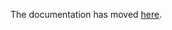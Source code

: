 The documentation has moved [here](https://pandoa.github.io/DiscordFeatures/#/).
<!--

# [Discord - Features](https://www.unrealengine.com/marketplace/en-US/product/game-sdk-features)
![](https://github.com/Pandoa/DiscordFeatures/blob/master/Doc/DiscordFeatures.PNG?raw=true)
## Table of content
1. [Downloading the SDK](#1-download-the-sdk)<br/>
	1.1. [With the editor](#11-download-the-sdk-from-the-editor)<br/>
	1.2. [Manually](#12-download-the-sdk-manually)<br/>
2. [Configure the SDK](#2-configure-the-sdk)</br>
3. [Modules](#3-modules)<br/>
	3.1. [Discord SDK](#31-discord-sdk)<br/>
	3.2. [Discord Core](#32-discord-core)<br/>
	3.3. [Discord Achievement](#33-discord-achievement)<br/>
	3.4. [Discord Activity](#34-discord-activity)<br/>
	3.5. [Discord Application](#35-discord-application)<br/>
	3.6. [Discord Voice](#36-discord-voice)<br/>
	3.7. [Discord Image](#37-discord-image)<br/>
	3.8. [Discord Lobby](#38-discord-lobby)<br/>
	3.9. [Discord Networking](#39-discord-networking)<br/>
	3.10. [Discord Overlay](#310-discord-overlay)<br/>
	3.11. [Discord Relationship](#311-discord-relationship)<br/>
	3.12. [Discord Storage](#312-discord-storage)<br/>
	3.13. [Discord Store](#313-discord-store)<br/>
	3.14. [Discord User](#314-discord-user)<br/>
	3.15. [Discord Gateway](#315-discord-gateway)<br/>
	3.16. [Discord HTTP API](#315-discord-http-api)<br/>
4. [Getting started](#4-getting-started)<br/>
5. [Examples](#5-examples)<br/>
	5.1. [Blueprint Examples](#51-blueprint-examples)<br/>
	5.2. [C++ Examples](#52-c-examples)<br/>
6. [Discord HTTP API](#6-discord-http-api)<br/>
	6.1.  [Webhooks](#61-webhooks)<br/>
7. [Discord Gateway](#7-discord-gateway)<br/>
8. [Contact](#8-contact)<br/>

# 1. Download the SDK
Before using the plugin, you have to download the Discord Game SDK. To do so you have two options:
## 1.1. Download the SDK from the Editor
### 1.1.1. Open the configuration window
Start to open the configuration window by clicking on the Discord icon and choosing `Configure the Discord SDK`: 
![](https://github.com/Pandoa/DiscordFeatures/blob/master/Doc/OpenConfigureWindow.png?raw=true)
### 1.1.2. Download the SDK
In the configuration window, click on `Download the SDK`:
![](https://github.com/Pandoa/DiscordFeatures/blob/master/Doc/InvalidSdkWindow.png?raw=true)

Wait until the process is over, and it's already done, the Discord SDK is installed and ready to be used.
| :information_source: |If the installation fails, you'll have to download the SDK manually. Don't worry, it's not that difficult !|
|:--:|---|
## 1.2. Download the SDK manually
First, start by downloading the last release of the Discord Game SDK from Discord's servers: [discord_game_sdk.zip](https://dl-game-sdk.discordapp.net/latest/discord_game_sdk.zip).

You then need to extract it to `/DiscordFeatures/ThirdParty/DiscordSdk/`.  

If it is installed correctly, the `Discord Configuration Window` won't ask you to download the SDK.
# 2. Configure the SDK
Open the configuration window by clicking on the Discord icon and choosing `Configure the Discord SDK`: 

![](https://github.com/Pandoa/DiscordFeatures/blob/master/Doc/OpenConfigureWindow.png?raw=true)

In the window, set your application ID with the one of your application. You can create and get your application ID from [Discord]([https://discord.com/developers/applications](https://discord.com/developers/applications)).
You can set your secret bot token as well if you plan to use the Discord editor tools.
| :warning: |The secret bot token is stored in an Editor-only config file called `DiscordSdkEditor.ini`. Think to exclude it from source control if needed. |
|:--:|:---|
# 3. Modules
The Discord Features Plugin is separated in several modules. Each module contains a set of functionalities.
To use one in C++, you have to add the module to your `Build.cs` file:
```csharp
PrivateDependencyModuleNames.Add("DiscordCore"); // Add one module
```
or to add more than one:
```csharp
PrivateDependencyModuleNames.AddRange(new string[]
{
    "DiscordLobby",    // Add one...
    "DiscordNetwork",  // two...
    "DiscordImage"     // three modules
});
```
|:information_source:|You don't need to do anything for Blueprints and can just start using these modules. |
|:---:|:---|
## 3.1 Discord SDK
This module handles the Discord SDK and load it correctly. It is done for you internally so you won't have to use it.
## 3.2. Discord Core
This is the core of the SDK. This is from where you have access to the managers.</br>
Official Discord Documentation: [https://discord.com/developers/docs/game-sdk/discord](https://discord.com/developers/docs/game-sdk/discord)</br>
C++ Module Name: `DiscordCore`
## 3.3. Discord Achievement
This is where are handled the achievements.</br>
Official Discord Documentation: [https://discord.com/developers/docs/game-sdk/achievements](https://discord.com/developers/docs/game-sdk/achievements)</br>
C++ Module Name: `DiscordAchievement`
## 3.4. Discord Activity
This is where are handled the users' activity and the so famous `Rich Presence`.</br>
Official Discord Documentation: [https://discord.com/developers/docs/game-sdk/activities](https://discord.com/developers/docs/game-sdk/activities)</br>
C++ Module Name: `DiscordActivity`
## 3.5. Discord Application
Official Discord Documentation: [https://discord.com/developers/docs/game-sdk/applications](https://discord.com/developers/docs/game-sdk/applications)</br>
C++ Module Name: `DiscordApplication`
## 3.6. Discord Voice
This is where to look if you want to implement voice chat in your game.</br>
Official Discord Documentation: [https://discord.com/developers/docs/game-sdk/discord-voice](https://discord.com/developers/docs/game-sdk/discord-voice)</br>
C++ Module Name: `DiscordVoice`
## 3.7. Discord Image
This is where images are handle, including users avatars.</br>
Official Discord Documentation: [https://discord.com/developers/docs/game-sdk/images](https://discord.com/developers/docs/game-sdk/images)</br>
C++ Module Name: `DiscordImage`
## 3.8. Discord Lobby
This is where multiplayer and lobbies are handled.</br>
Official Discord Documentation: [https://discord.com/developers/docs/game-sdk/lobbies](https://discord.com/developers/docs/game-sdk/lobbies)</br>
C++ Module Name: `DiscordLobby`
## 3.9. Discord Networking
If you want to use Discord's Networking.</br>
Official Discord Documentation: [https://discord.com/developers/docs/game-sdk/networking](https://discord.com/developers/docs/game-sdk/networking)</br>
C++ Module Name: `DiscordNetworking`
## 3.10. Discord Overlay
To manage the build-in Discord overlay.</br>
Official Discord Documentation: [https://discord.com/developers/docs/game-sdk/overlay](https://discord.com/developers/docs/game-sdk/overlay)</br>
C++ Module Name: `DiscordOverlay`
## 3.11. Discord Relationship
To manage the relationship between your players.</br>
Official Discord Documentation: [https://discord.com/developers/docs/game-sdk/relationships](https://discord.com/developers/docs/game-sdk/relationships)</br>
C++ Module Name: `DiscordRelationship`
## 3.12. Discord Storage
To store data on Discord's servers.</br>
Official Discord Documentation: [https://discord.com/developers/docs/game-sdk/storage](https://discord.com/developers/docs/game-sdk/storage)</br>
C++ Module Name: `DiscordStorage`
## 3.13. Discord Store
For in-app purchases and DLC.</br>
Official Discord Documentation: [https://discord.com/developers/docs/game-sdk/store](https://discord.com/developers/docs/game-sdk/store)</br>
C++ Module Name: `DiscordStore`
## 3.14. Discord User
To retrieve and manage user data.</br>
Official Discord Documentation: [https://discord.com/developers/docs/game-sdk/users](https://discord.com/developers/docs/game-sdk/users)</br>
C++ Module Name: `DiscordUser`
## 3.15 Discord Gateway
Used to interact with the Discord Gateway.</br>
Official Discord Documentation: [https://discord.com/developers/docs/topics/gateway](https://discord.com/developers/docs/topics/gateway)</br>
C++ Module Name: `DiscordGateway`
|:information_source:|This module doesn't require the Discord Game SDK and is compatible with any platform.|
|:---:|:---|
## 3.16 Discord HTTP API
Used to interact with the Discord API.</br>
Official Discord Documentation: [https://discord.com/developers/docs/resources/webhook](https://discord.com/developers/docs/resources/webhook)</br>
C++ Module Name: `DiscordHttpApi`
|:information_source:|This module doesn't require the Discord Game SDK and is compatible with any platform.|
|:---:|:---|
# 4. Getting started
## 4.1. About the `RunCallbacks` function
If you read the Discord Game SDK documentation or you already worked with the Discord Game SDK, you might know that the `RunCallbacks` should be called every tick. However, you don't have to worry anymore for it ! Discord Features automatically call the `RunCallbacks` function of Discord Core as well as the `Flush` function of Discord Network Manager.
## 4.2. Blueprints
Discord Features tries to look as much as possible like the  [official Discord Game SDK documentation]([https://discord.com/developers/docs/game-sdk/sdk-starter-guide](https://discord.com/developers/docs/game-sdk/sdk-starter-guide)). You can refer to it to integrate Discord into your game and to the [Blueprint Examples]().

Nodes that require a callback as parameter have been implemented as a single asynchronous node with multiple output pins. It allows a faster development and to have a better view of your code:
![](https://github.com/Pandoa/DiscordFeatures/blob/master/Doc/BpAsyncNode.png?raw=true)
| :information_source: |The `On Error` pin is executed if `Result` is not equal to `EDiscordResult::Ok`.|
|:--:|:---|
## 4.3. C++
### 4.3.1. Includes
Here is an exhaustive list of includes available:
```cpp
#include "DiscordCore.h"                // For UDiscordCore
#include "DiscordAchievementManager.h"  // For UDiscordAchievementManager
#include "DiscordActivityManager.h"     // For UDiscordActivityManager
#include "DiscordApplicationManager.h"  // For UDiscordApplicationManager
#include "DiscordImageManager.h"        // For UDiscordImageManager
#include "DiscordLobbyManager.h"        // For UDiscordLobbyManager
#include "DiscordNetworkManager.h"      // For DiscordNetworkManager
#include "DiscordOverlayManager.h"      // For UDiscordOverlayManager
#include "DiscordRelationshipManager.h" // For UDiscordRelationshipManager
#include "DiscordStorageManager.h"      // For UDiscordStorageManager
#include "DiscordStoreManager.h"        // For UDiscordStoreManager
#include "DiscordUserManager.h"         // For UDiscordUserManager
#include "DiscordVoiceManager.h"        // For UDiscordVoiceManager
#include "DiscordGatewaySocket.h"       // For UDiscordGatewaySocket
#include "DiscordWebhookLibrary.h"      // For FDiscordWebhookLibrary
```
### 4.3.2. Getting a Manager
The Discord Game SDK has several managers to handle functionalities. You can get those managers from a `Discord Core`.
To get a manager in C++, you have to do the following:
```cpp
UDiscordNetworkManager* Manager = UDiscordNetworkManager::GetNetworkManager(DiscordCore);
if (Manager)
{
    // Do stuff with the manager
    if (Manager->OpenChannel(456, 123, true) == EDiscordResult::Ok)
    {
        // ...   
    }
}
```
### 4.3.3. Using the Discord Game SDK
Aside from the specificity of getting a manager, Discord Features is used the *exact* same way as the official SDK. Each method has the same signature with the types of the Unreal Engine instead: `Delegates` for `Callbacks`, `FString` for `string`, etc. 
This is why you can safely refer to the [official Discord Game SDK documentation]([https://discord.com/developers/docs/game-sdk/sdk-starter-guide](https://discord.com/developers/docs/game-sdk/sdk-starter-guide)) and to [the C++ examples](#52-c-examples).
# 5. Examples
## 5.1. Blueprint Examples
### 5.1.1. Creating the Core
Creating the core is the starting point when you plan to integrate Discord in you game.
![](https://github.com/Pandoa/DiscordFeatures/blob/master/Doc/BpCreateCore.png?raw=true)
| :warning: |Make sure the Discord Core doesn't get garbage collected! The Core keeps a hard reference to the managers. The managers are valid while the Core is not garbage collected.|
|:--:|:---|

| :information_source: |If you run this code in editor without Discord in background, the Editor will close and launch Discord.|
|:--:|:---|
### 5.1.2. Rich Presence
Rich Presence is really easy to implement: 
![](https://github.com/Pandoa/DiscordFeatures/blob/master/Doc/BpRichPresence.png?raw=true)
### 5.1.3. Create a Lobby
![](https://github.com/Pandoa/DiscordFeatures/blob/master/Doc/BpCreateLobby.png?raw=true)
### 5.2.4. Send a message with Webhooks
![](https://github.com/Pandoa/DiscordFeatures/blob/master/Doc/BpExecuteWebhook.png?raw=true)
## 5.2. C++ Examples
### 5.2.1. Creating the Core
```cpp
UDiscordCore* DiscordCore = UDiscordCore::CreateDiscordCore(EDiscordCoreCreationFlags::Default);
if (DiscordCore)
{
    // We have a valid Discord Core !
    // We should keep it as a UPROPERTY() to prevent it
    // from being garbage collected...
}
```
### 5.2.2. Rich Presence
```cpp
UDiscordActivityManager* ActivityManager = UDiscordActivityManager::GetActivityManager(DiscordCore);
if (ActivityManager)
{
    FDiscordActivity Activity;
    Activity.State   = TEXT("In a dungeon...");
    Activity.Details = TEXT("Slaying monsters !");
    
    ActivityManager->UpdateActivity(Activity, FDiscordResultCallback::CreateLambda([](EDiscordResult Result) 
    {
        if (Result == EDiscordResult::Ok)
        {
            // Activity has been updated !
        }
        else
        {
            // An error occured !
        }
    }));
}
```
### 5.2.3. Create a Lobby
```cpp

UDiscordLobbyManager* LobbyManager = UDiscordLobbyManager::GetLobbyManager(DiscordCore);
UDiscordUserManager*  UserManager  = UDiscordUserManager::GetUserManager(DiscordCore);
if (LobbyManager && UserManager)
{
    const FDiscordUser User = UserManager->GetCurrentUser();
    
    FDiscordLobbyTransaction Transaction = LobbyManager->GetLobbyCreateTransaction();
    Transaction.SetCapacity(10);
    Transaction.SetLocked(false);
    Transaction.SetMetadata(TEXT("SomeKey"), TEXT("SomeValue"));
    Transaction.SetOwner(User.Id);
    Transaction.SetType(EDiscordLobbyType::Private);

    LobbyManager->CreateLobby(Transaction, FLobbyCallback::CreateLambda([](EDiscordResult Result, FDiscordLobby& Lobby)
    {
        if (Result == EDiscordResult::Ok)
        {
            // Lobby created.
        }
        else
        {
            // An error occured !
        }
    }));
}
```
### 5.2.4. Send a message with Webhooks
You can send a message to a channel with Webhooks. These messages can contain embed content as well.
```cpp
#include "DiscordWebhookLibrary.h"

// ...

// Get information about the Webhook we want to execute.
FDiscordWebhookLibrary::GetWebhook
(
    9823290121, // Webhook Snowflake. 

    // Callback called when the information about the Webhook has been received.
    FDiscordGetWebhook::CreateLambda([](const FDiscordWebhook& Webhook) -> void 
    {
        FDiscordWebhookData MessageToSend;

        MessageToSend.Username    = TEXT("My UE4 Bot");        // Username displayed with the message
        MessageToSend.Avatar      = TEXT("...");               // Avatar displayed with the message
        MessageToSend.Content     = TEXT("Hello @everyone.");  // Message content.
            
        // MessageToSend.Embeds for embeds, MessageToSend.File for files, ...

        // Finally execute the Webhook.
        FDiscordWebhookLibrary::ExecuteWebhook
        (
            Webhook.Id,
            Webhook.Token,
            MessageToSend,
            FDiscordExecuteWebhook::CreateLambda([](const bool bExecuted) -> void
            {
                if (bExecuted)
                {
                    // Message posted.
                }
                else
                {
                    // An error occured, see the output log!
                }
            })
        );
    })
);
```

# 6. Discord HTTP API
## 6.1. Webhooks
Webhooks are a low-effort way to post messages to channels in Discord. They do not require a bot user or authentication to use.
Discord - Features offers a library to easily interact with the Discord HTTP API without needing to touch HTTP requests.
### 6.1.1. Methods available
|Name|Description|
|:---|:---|
|`CreateWebhook`|Create a new WebHook.|
|`GetChannelWebhooks`|Returns a list of channel webhook objects. Requires the `MANAGE_WEBHOOKS` permission.|
|`GetGuildWebhooks`|Returns a list of channel webhook objects. Requires the `MANAGE_WEBHOOKS` permission.|
|`GetWebhook`|Returns the webhook object for the given id.|
|`GetWebhookWithToken`|Returns the webhook object for the given id.|
|`ModifyWebhook`|Modify a webhook. Requires the `MANAGE_WEBHOOKS` permission. Returns the updated webhook object on success.|
|`ModifyWebhookWithToken`|Modify a webhook. Requires the `MANAGE_WEBHOOKS` permission. Returns the updated webhook object on success.|
|`DeleteWebhook`|Delete a webhook permanently.|
|`DeleteWebhookWithToken`|Delete a webhook permanently.|
|`ExecuteWebhook`|Execute the Webhook.|
### 6.1.2. Configuration
To use the Webhooks, you need to have enough credentials to do so. An easy way to do it is to create a bot and [get a secret bot token](https://discord.com/developers/applications/). Copy the secret Bot Token to the Discord HTTP API settings window located in `Project Settings > Plugins > Discord HTTP API`.
![Discord HTTP API config window](https://github.com/Pandoa/DiscordFeatures/blob/master/Doc/WebhookConfigWindow.png?raw=true)
| :warning: |This method should be used for Dedicated Servers. Be careful that your token doesn't get distributed with your game to the players. The token is stored in `DiscordHttpApi.ini`, see [Unreal Engine Config System](https://docs.unrealengine.com/en-US/Programming/Basics/ConfigurationFiles/index.html) to make per-build config files. |
|:--:|:---|
# 7. Discord Gateway
The [Discord Gateway](https://discord.com/developers/docs/topics/gateway) can be used to establish a real-time communication with the Discord API over secure WebSockets. This plugin offers an interface to interact with the Discord Gateway.

You can connect to the Gateway with the `Connect To Discord Gateway` node:

![Blueprints Connect to Gateway example](https://github.com/Pandoa/DiscordFeatures/blob/master/Doc/BpConnectToGateway.png?raw=true)

Once you have a `UDiscordGatewaySocket` object, you can start sending and receiving commands to/from the Discord Gateway. 

# 8. Contact
If you need help, spotted a bug, have a feature request or experience troubles, please contact us at [pandores.marketplace@gmail.com](mailto:pandores.marketplace+DiscordFeatures@gmail.com?subject=DiscordFeatures%20-%20).

-->
